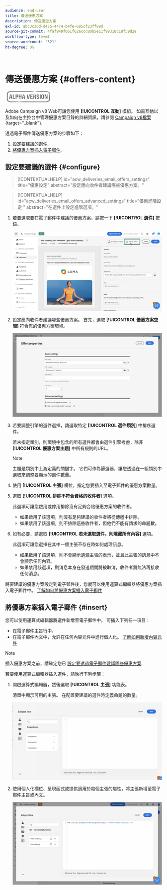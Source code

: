 ```yaml
---
audience: end-user
title: 傳送優惠方案
description: 傳送優惠方案
exl-id: abc3c36d-d475-4474-b4fe-685cf23ff89d
source-git-commit: 4faf949f061f62accc80b5e11f99318c18f59d2e
workflow-type: tm+mt
source-wordcount: '521'
ht-degree: 0%

---
```


# 傳送優惠方案 {#offers-content}

![](../assets/do-not-localize/badge.png)

Adobe Campaign v8 Web可讓您使用 **[!UICONTROL 互動]** 模組。 如需互動以及如何在主控台中管理優惠方案目錄的詳細資訊，請參閱 [Campaign v8檔案](https://experienceleague.adobe.com/docs/campaign/campaign-v8/offers/interaction.html){target="_blank"}.

透過電子郵件傳送優惠方案的步驟如下：

1. [設定要建議的選件](#configure),
1. [將優惠方案插入電子郵件](#insert).

## 設定要建議的選件 {#configure}

>[!CONTEXTUALHELP]
>id="acw_deliveries_email_offers_settings"
>title="優惠設定"
>abstract="設定應向收件者建議哪些優惠方案。"

>[!CONTEXTUALHELP]
>id="acw_deliveries_email_offers_advanced_settings"
>title="優惠進階設定 "
>abstract="在選件上設定進階選項。"

1. 若要選取要在電子郵件中建議的優惠方案，請按一下 **[!UICONTROL 選件]** 按鈕。

   ![](assets/setup-offers.png)

1. 設定應向收件者建議哪些優惠方案。 首先，選取 **[!UICONTROL 優惠方案空間]** 符合您的優惠方案環境。

   ![](assets/create-content-offers.png)

1. 若要調整引擎的選件選擇，請選取特定 **[!UICONTROL 選件類別]** 中排序選件。

   若未指定類別，則環境中包含的所有選件都會由選件引擎考慮，除非 **[!UICONTROL 優惠方案主題]** 中所有規則的URL。

   >[!NOTE]
   >
   >主題是類別中上游定義的關鍵字。 它們可作為篩選器，讓您透過在一組類別中選取來調整要顯示的選件數量。

1. 使用 **[!UICONTROL 主張]** 欄位，指定您要插入至電子郵件的優惠方案數量。

1. 選取 **[!UICONTROL 排除不符合資格的收件者]** 選項。

   此選項可讓您啟用或停用排除沒有足夠合格優惠方案的收件者。

   * 如果啟用了該選項，則沒有足夠建議的收件者將從傳遞中排除。
   * 如果禁用了該選項，則不排除這些收件者，但他們不能有請求的命題數。

1. 如有必要，請選取 **[!UICONTROL 若未選取選件，則隱藏所有內容]** 選項。

   此選項可讓您選擇在其中一個主張不存在時如何處理訊息。

   * 如果啟用了該選項，則不會顯示遺漏主張的表示，並且此主張的訊息中不會顯示任何內容。
   * 如果禁用該選項，則消息本身在發送期間將被取消，收件者將無法再接收任何消息。

將要建議的優惠方案設定到電子郵件後，您就可以使用運算式編輯器將優惠方案插入電子郵件中。 [了解如何將優惠方案插入電子郵件](#insert)

## 將優惠方案插入電子郵件 {#insert}

您可以使用運算式編輯器將選件新增至電子郵件中。 可插入下列任一項目：

* 在電子郵件主旨行中，
* 在電子郵件內文中，允許在任何內容元件中進行個人化。 [了解如何新增內容元件](content-components.md)

>[!NOTE]
>
>插入優惠方案之前，請確定您已 [設定要透過電子郵件建議哪些優惠方案](#configure).

若要使用運算式編輯器插入選件，請執行下列步驟：

1. 開啟運算式編輯器，然後選取 **[!UICONTROL 主張]** 功能表。

   清單中顯示可用的主張。 在配置要建議的選件時定義命題的數量。

   ![](assets/offer-insertion.png)

1. 使用個人化欄位、呈現函式或提供適用於每個主張的屬性，將主張新增至電子郵件主旨或內文。

   ![](assets/offer-inserted.png)
